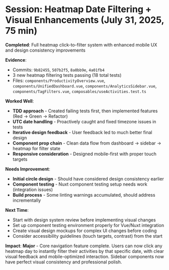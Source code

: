 # Session: Heatmap Date Filtering + Visual Enhancements (July 31, 2025, 75 min)

**Completed**: Full heatmap click-to-filter system with enhanced mobile UX and design consistency improvements

**Evidence**: 
- Commits: `9b82455`, `507b2f5`, `8a0bb9e`, `4a01fb4`
- 3 new heatmap filtering tests passing (18 total tests) 
- Files: `components/ProductivityOverview.vue`, `components/UnifiedDashboard.vue`, `components/AnalyticsSidebar.vue`, `components/TagFilters.vue`, `composables/useActivities.test.ts`

**Worked Well**: 
- **TDD approach** - Created failing tests first, then implemented features (Red → Green → Refactor)
- **UTC date handling** - Proactively caught and fixed timezone issues in tests  
- **Iterative design feedback** - User feedback led to much better final design
- **Component prop chain** - Clean data flow from dashboard → sidebar → heatmap for filter state
- **Responsive consideration** - Designed mobile-first with proper touch targets

**Needs Improvement**: 
- **Initial circle design** - Should have considered design consistency earlier
- **Component testing** - Nuxt component testing setup needs work (integration issues)
- **Build process** - Some linting warnings accumulated, should address incrementally

**Next Time**: 
- Start with design system review before implementing visual changes
- Set up component testing environment properly for Vue/Nuxt integration
- Create visual design mockups for complex UI changes before coding
- Consider accessibility guidelines (touch targets, contrast) from the start

**Impact**: **Major** - Core navigation feature complete. Users can now click any heatmap day to instantly filter their activities by that specific date, with clear visual feedback and mobile-optimized interaction. Sidebar components now have perfect visual consistency and professional polish.